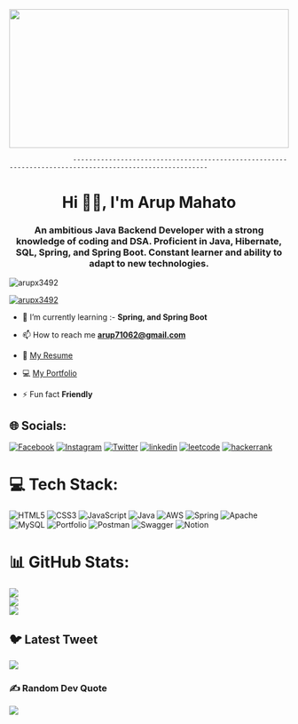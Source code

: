 <img src="https://images.wallpapersden.com/image/download/firewatch-2017_am1pZmeUmZqaraWkpJRobWllrWdma2U.jpg" width=100% height=250px alt="" >

                    --------------------------------------------------------------------------------------------------------
<h1 align="center">Hi 🙋‍♂️, I'm Arup Mahato</h1>
<h3 align="center">An ambitious Java Backend Developer with a strong knowledge of coding
and DSA. Proficient in Java, Hibernate, SQL, Spring, and Spring Boot.
Constant learner and ability to adapt to new technologies.</h3>

<p align="left"> <img src="https://komarev.com/ghpvc/?username=arupx3492&label=Profile%20views&color=0e75b6&style=flat" alt="arupx3492" /> </p>

<p align="left"> <a href="https://github.com/ryo-ma/github-profile-trophy"><img src="https://github-profile-trophy.vercel.app/?username=arupx3492" alt="arupx3492" /></a> </p>

- 🌱 I’m currently learning :- **Spring, and Spring Boot**

- 📫 How to reach me **arup71062@gmail.com**

- 📄 [My Resume](https://1drv.ms/b/s!AhkYwq_Paiab-BMKV92QQTkR-bJK?e=51cNoc)
- 💻 [My Portfolio](https://arupx3492.github.io)

- ⚡ Fun fact **Friendly**


## 🌐 Socials:
[![Facebook](https://img.shields.io/badge/Facebook-%231877F2.svg?logo=Facebook&logoColor=white)](https://www.facebook.com/arupmahato.mahato.92) 
[![Instagram](https://img.shields.io/badge/Instagram-%23E4405F.svg?logo=Instagram&logoColor=white)](https://www.instagram.com/arupx3492/) 
[![Twitter](https://img.shields.io/badge/Twitter-%231DA1F2.svg?logo=Twitter&logoColor=white)](https://twitter.com/arup6649) 
[![linkedin](https://img.shields.io/badge/linkedin-%231DA1F2.svg?logo=linkedin&logoColor=white)](https://www.linkedin.com/in/arup-mahato/) 
[![leetcode](https://img.shields.io/badge/leetcode-%231DA1F2.svg?logo=leetcode&logoColor=white)](https://leetcode.com/arup71062/)
[![hackerrank](https://img.shields.io/badge/hackerrank-%231DA1F2.svg?logo=hackerrank&logoColor=white)](https://www.hackerrank.com/fw18_0092)

# 💻 Tech Stack:
![HTML5](https://img.shields.io/badge/html5-%23E34F26.svg?style=plastic&logo=html5&logoColor=white) ![CSS3](https://img.shields.io/badge/css3-%231572B6.svg?style=plastic&logo=css3&logoColor=white) ![JavaScript](https://img.shields.io/badge/javascript-%23323330.svg?style=plastic&logo=javascript&logoColor=%23F7DF1E) ![Java](https://img.shields.io/badge/java-%23ED8B00.svg?style=plastic&logo=java&logoColor=white) ![AWS](https://img.shields.io/badge/AWS-%23FF9900.svg?style=plastic&logo=amazon-aws&logoColor=white) ![Spring](https://img.shields.io/badge/spring-%236DB33F.svg?style=plastic&logo=spring&logoColor=white) ![Apache](https://img.shields.io/badge/apache-%23D42029.svg?style=plastic&logo=apache&logoColor=white) ![MySQL](https://img.shields.io/badge/mysql-%2300f.svg?style=plastic&logo=mysql&logoColor=white) ![Portfolio](https://img.shields.io/badge/Portfolio-%23000000.svg?style=plastic&logo=firefox&logoColor=#FF7139) ![Postman](https://img.shields.io/badge/Postman-FF6C37?style=plastic&logo=postman&logoColor=white) ![Swagger](https://img.shields.io/badge/-Swagger-%23Clojure?style=plastic&logo=swagger&logoColor=white) ![Notion](https://img.shields.io/badge/Notion-%23000000.svg?style=plastic&logo=notion&logoColor=white)
# 📊 GitHub Stats:
![](https://github-readme-stats.vercel.app/api?username=arupx3492&theme=dark&hide_border=false&include_all_commits=true&count_private=true)<br/>
![](https://github-readme-streak-stats.herokuapp.com/?user=arupx3492&theme=dark&hide_border=false)<br/>
![](https://github-readme-stats.vercel.app/api/top-langs/?username=arupx3492&theme=dark&hide_border=false&include_all_commits=true&count_private=true&layout=compact)


## 🐦 Latest Tweet
[![](https://gtce.itsvg.in/api?username=https://twitter.com/arup6649)](https://github.com/VishwaGauravIn/github-twitter-card-embed)

### ✍️ Random Dev Quote
![](https://quotes-github-readme.vercel.app/api?type=horizontal&theme=tokyonight)




<!-- Proudly created with GPRM ( https://gprm.itsvg.in ) -->
